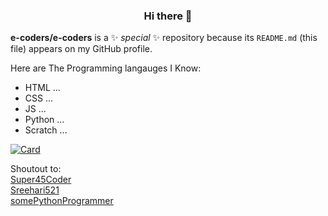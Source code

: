 ### <p align="center">Hi there 👋</p>

**e-coders/e-coders** is a ✨ _special_ ✨ repository because its `README.md` (this file) appears on my GitHub profile.

Here are The Programming langauges I Know:

- HTML ...
- CSS ...
- JS ...
- Python ...
- Scratch ...

[![Card](https://github.com/e-coders/e-coders/blob/e73eee0c209d1b40ad6fc459bce14ff9d28171be/card.svg)](https://github.com/e-coders/e-coders/blob/e73eee0c209d1b40ad6fc459bce14ff9d28171be/card.svg)

Shoutout to:
<br>
<a href="https://github.com/Super45Coder" target="blank_">Super45Coder</a>
<br>
<a href="https://github.com/Sreehari521" target="blank_">Sreehari521</a>
<br>
<a href="https://github.com/somePythonProgrammer" target="blank_">somePythonProgrammer</a>
